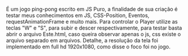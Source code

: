 É um jogo ping-pong escrito em JS Puro, a finalidade de sua criação é testar meus conhecimentos em JS, CSS-Position, Eventos, requestAnimationFrame e muito mais. Para controlar o Player utilize as teclas "W" e "S", para subir e descer respectivamente, para testar basta abrir o arquivo Este.html, caso queira observar apenas o js, css existe o arquivo separado em arquivos. Detalhe, a resolução da tela foi implementado em full hd 1920x1080, como disse o foco foi no jogo.
